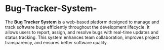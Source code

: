 # Bug-Tracker-System-
The **Bug Tracker System** is a web-based platform designed to manage and track software bugs efficiently throughout the development lifecycle. It allows users to report, assign, and resolve bugs with real-time updates and status tracking. This system enhances team collaboration, improves project transparency, and ensures better software quality.
